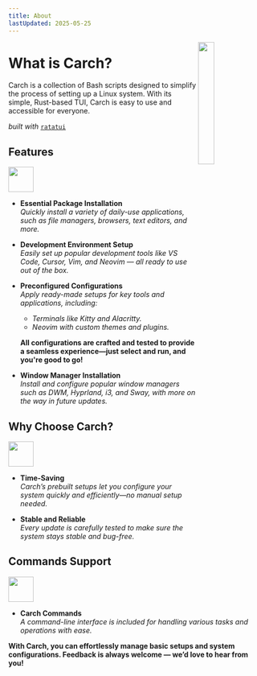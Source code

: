```yaml
---
title: About 
lastUpdated: 2025-05-25
---
```


<img
  src="/carch.png"
  width="25%"
  align="right"
 />

# What is Carch?

Carch is a collection of Bash scripts designed to simplify the process of setting up a Linux system. With its simple, Rust-based TUI, Carch is easy to use and accessible for everyone.  

*built with* [`ratatui`](https://github.com/ratatui-org/ratatui)

## Features
<img src="https://img.icons8.com/?size=80&id=vSx5PNyFqTTo&format=png" width="50" /> 

- **Essential Package Installation**  
  *Quickly install a variety of daily-use applications, such as file managers, browsers, text editors, and more.*  

- **Development Environment Setup**  
  *Easily set up popular development tools like VS Code, Cursor, Vim, and Neovim — all ready to use out of the box.*  

- **Preconfigured Configurations**  
  *Apply ready-made setups for key tools and applications, including:*  
  
  - *Terminals like Kitty and Alacritty.*  
  - *Neovim with custom themes and plugins.*  
  
  **All configurations are crafted and tested to provide a seamless experience—just select and run, and you're good to go!**

- **Window Manager Installation**  
  *Install and configure popular window managers such as DWM, Hyprland, i3, and Sway, with more on the way in future updates.*  

## Why Choose Carch?
<img src="https://img.icons8.com/?size=80&id=111409&format=png" width="50" />

- **Time-Saving**  
  *Carch’s prebuilt setups let you configure your system quickly and efficiently—no manual setup needed.*

- **Stable and Reliable**  
  *Every update is carefully tested to make sure the system stays stable and bug-free.*  

## Commands Support 
<img src="https://img.icons8.com/?size=80&id=114423&format=png" width="50" />

- **Carch Commands**  
  *A command-line interface is included for handling various tasks and operations with ease.*  

**With Carch, you can effortlessly manage basic setups and system configurations. Feedback is always welcome — we’d love to hear from you!**


